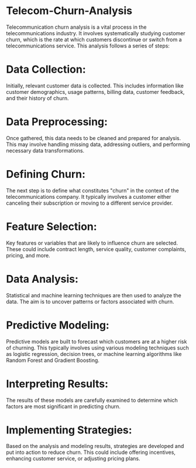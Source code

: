 # Telecom-Churn-Analysis

Telecommunication churn analysis is a vital process in the telecommunications industry. It involves systematically studying customer churn, which is the rate at which customers discontinue or switch from a telecommunications service. This analysis follows a series of steps:

# Data Collection:
Initially, relevant customer data is collected. This includes information like customer demographics, usage patterns, billing data, customer feedback, and their history of churn.

# Data Preprocessing:
Once gathered, this data needs to be cleaned and prepared for analysis. This may involve handling missing data, addressing outliers, and performing necessary data transformations.

# Defining Churn: 
The next step is to define what constitutes "churn" in the context of the telecommunications company. It typically involves a customer either canceling their subscription or moving to a different service provider.

# Feature Selection:
Key features or variables that are likely to influence churn are selected. These could include contract length, service quality, customer complaints, pricing, and more.

# Data Analysis: 
Statistical and machine learning techniques are then used to analyze the data. The aim is to uncover patterns or factors associated with churn. 

# Predictive Modeling:
Predictive models are built to forecast which customers are at a higher risk of churning. This typically involves using various modeling techniques such as logistic regression, decision trees, or machine learning algorithms like Random Forest and Gradient Boosting.

# Interpreting Results:
The results of these models are carefully examined to determine which factors are most significant in predicting churn. 

# Implementing Strategies:
Based on the analysis and modeling results, strategies are developed and put into action to reduce churn. This could include offering incentives, enhancing customer service, or adjusting pricing plans.
